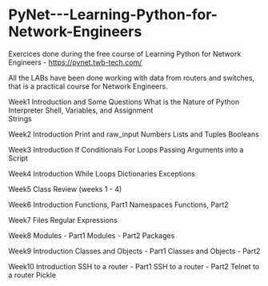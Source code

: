 # PyNet---Learning-Python-for-Network-Engineers

Exercices done during the free course of Learning Python for Network Engineers - https://pynet.twb-tech.com/

All the LABs have been done working with data from routers and switches, that is a practical course for Network Engineers.

Week1
Introduction and Some Questions
What is the Nature of Python  
Interpreter Shell, Variables, and Assignment  
Strings

Week2
Introduction
Print and raw_input
Numbers 
Lists and Tuples 
Booleans

Week3
Introduction
If Conditionals
For Loops
Passing Arguments into a Script

Week4
Introduction
While Loops
Dictionaries
Exceptions

Week5
Class Review (weeks 1 - 4)

Week6
Introduction
Functions, Part1
Namespaces
Functions, Part2

Week7
Files
Regular Expressions

Week8
Modules - Part1
Modules - Part2
Packages

Week9
Introduction
Classes and Objects - Part1
Classes and Objects - Part2

Week10
Introduction
SSH to a router - Part1
SSH to a router - Part2
Telnet to a router
Pickle
